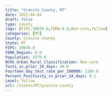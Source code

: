 ```yaml
---
title: "Granite County, MT"
date: 2021-04-04
draft: false
type: county
tags: [FIPS:30039.0,FEMA:8.0,Non-core,Yellow]
categories: [MT]
County: Granite County
State: MT
FIPS: 30039.0
FEMA_Region: 8.0
Population: 3379.0
NCHS_Urban_Rural_Classification: Non-core
Tests_in_prior_14_days: 40.0
Fourteen_day_test_rate_per_100000: 1184.0
Percent_Positivity_in_prior_14_days: 0.1
Level: Yellow
url: /states/MT/granite-county
---
```



